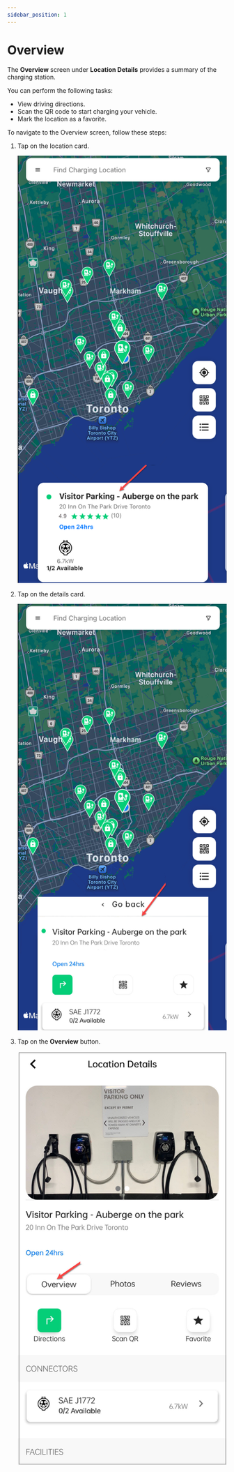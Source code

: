 ```yaml
---
sidebar_position: 1
---
```

# Overview
The **Overview** screen under **Location Details** provides a summary of the charging station.

You can perform the following tasks:
- View driving directions.
- Scan the QR code to start charging your vehicle.
- Mark the location as a favorite.

To navigate to the Overview screen, follow these steps:
1. Tap on the location card.

	![Overview](img/1.jpg)

2. Tap on the details card.

	![Overview](img/2.jpg)

3. Tap on the **Overview** button.

	![Overview](img/3.jpg)
